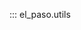 <!--
SPDX-FileCopyrightText: 2025 GFZ Helmholtz Centre for Geosciences
SPDX-FileContributor: Bernhard Haas

SPDX-License-Identifier: Apache-2.0
-->

::: el_paso.utils
